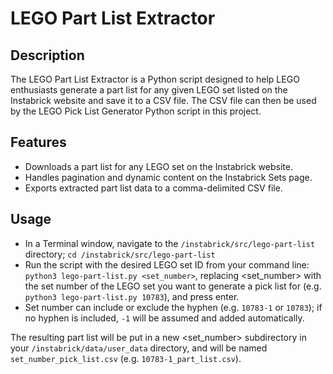 # LEGO Part List Extractor

## Description

The LEGO Part List Extractor is a Python script designed to help LEGO enthusiasts generate a part list for any given LEGO set listed on the Instabrick website and save it to a CSV file. The CSV file can then be used by the LEGO Pick List Generator Python script in this project.

## Features

- Downloads a part list for any LEGO set on the Instabrick website.
- Handles pagination and dynamic content on the Instabrick Sets page.
- Exports extracted part list data to a comma-delimited CSV file.

## Usage

- In a Terminal window, navigate to the `/instabrick/src/lego-part-list` directory; `cd /instabrick/src/lego-part-list`
- Run the script with the desired LEGO set ID from your command line: `python3 lego-part-list.py <set_number>`, replacing <set_number> with the set number of the LEGO set you want to generate a pick list for (e.g. `python3 lego-part-list.py 10783`), and press enter.
- Set number can include or exclude the hyphen (e.g. `10783-1` or `10783`); if no hyphen is included, `-1` will be assumed and added automatically.

The resulting part list will be put in a new <set_number> subdirectory in your `/instabrick/data/user_data` directory, and will be named `set_number_pick_list.csv` (e.g. `10783-1_part_list.csv`).